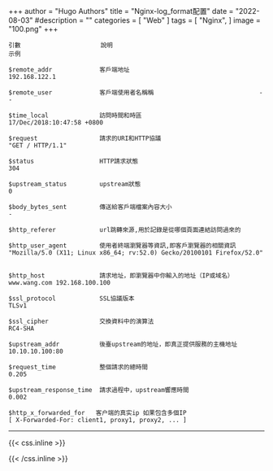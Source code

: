 +++
author = "Hugo Authors"
title = "Nginx-log_format配置"
date = "2022-08-03"
#description = ""
categories = [
    "Web"
]
tags = [
    "Nginx",
]
image = "100.png"
+++



    引數                      說明                                          示例
    
    $remote_addr             客戶端地址                                     192.168.122.1
    
    $remote_user             客戶端使用者名稱稱                             --
    
    $time_local              訪問時間和時區                                 17/Dec/2018:10:47:58 +0800
    
    $request                 請求的URI和HTTP協議                            "GET / HTTP/1.1"
    
    $status                  HTTP請求狀態                                     304
    
    $upstream_status         upstream狀態                                     0
    
    $body_bytes_sent         傳送給客戶端檔案內容大小                         -
    
    $http_referer            url跳轉來源,用於記錄是從哪個頁面連結訪問過來的                                   
    
    $http_user_agent         使用者終端瀏覽器等資訊,即客戶瀏覽器的相關資訊     "Mozilla/5.0 (X11; Linux x86_64; rv:52.0) Gecko/20100101 Firefox/52.0"
    
    
    $http_host               請求地址，即瀏覽器中你輸入的地址（IP或域名）       www.wang.com 192.168.100.100
    
    $ssl_protocol            SSL協議版本                                        TLSv1
    
    $ssl_cipher              交換資料中的演算法                                 RC4-SHA
    
    $upstream_addr           後臺upstream的地址，即真正提供服務的主機地址       10.10.10.100:80
    
    $request_time            整個請求的總時間                                   0.205
    
    $upstream_response_time  請求過程中，upstream響應時間                       0.002
    
    $http_x_forwarded_for	客户端的真实ip 如果包含多個IP 
    [ X-Forwarded-For: client1, proxy1, proxy2, ... ]



***

{{< css.inline >}}
<style>
.emojify {
	font-family: Apple Color Emoji, Segoe UI Emoji, NotoColorEmoji, Segoe UI Symbol, Android Emoji, EmojiSymbols;
	font-size: 2rem;
	vertical-align: middle;
}
@media screen and (max-width:650px) {
  .nowrap {
    display: block;
    margin: 25px 0;
  }
}
</style>
{{< /css.inline >}}
